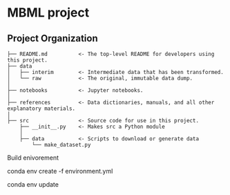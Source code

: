 # MBML project


Project Organization
------------

    ├── README.md          <- The top-level README for developers using this project.
    ├── data
    │   ├── interim        <- Intermediate data that has been transformed.
    │   └── raw            <- The original, immutable data dump.
    │
    ├── notebooks          <- Jupyter notebooks. 
    │
    ├── references         <- Data dictionaries, manuals, and all other explanatory materials.
    │
    ├── src                <- Source code for use in this project.
        ├── __init__.py    <- Makes src a Python module
        │
        ├── data           <- Scripts to download or generate data
            └── make_dataset.py
        

Build enivorement


conda env create -f environment.yml

conda env update
